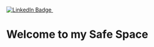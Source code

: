 <div style="width:100%;height:0;padding-bottom:105%;position:relative;">
  <src="https://giphy.com/embed/3oKIPnAiaMCws8nOsE" width="100%" height="100%" style="position:absolute" frameBorder="0" class="giphy-embed" allowFullScreen></iframe></div><p><a href="https://giphy.com/gifs/cat-kitten-computer-3oKIPnAiaMCws8nOsE">
  </div>

<div id="badges">
  <a href="your-linkedin-URL">
    <img src="https://img.shields.io/badge/LinkedIn-blue?style=for-the-badge&logo=linkedin&logoColor=white" alt="LinkedIn Badge"/>
  </a>

  <img src="https://komarev.com/ghpvc/?username=SamDevTG&style=flat-square&color=blue" alt=""/>

  <h1>
  Welcome to my Safe Space
</h1>
